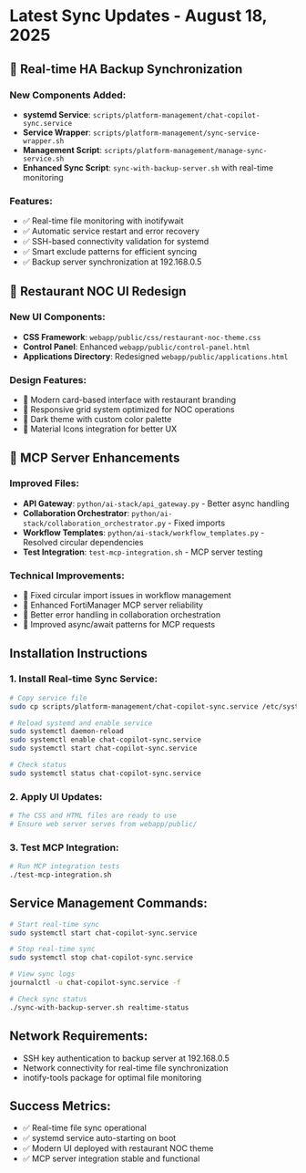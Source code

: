 # Latest Sync Updates - August 18, 2025

## 🔄 Real-time HA Backup Synchronization

### New Components Added:
- **systemd Service**: `scripts/platform-management/chat-copilot-sync.service`
- **Service Wrapper**: `scripts/platform-management/sync-service-wrapper.sh`
- **Management Script**: `scripts/platform-management/manage-sync-service.sh`
- **Enhanced Sync Script**: `sync-with-backup-server.sh` with real-time monitoring

### Features:
- ✅ Real-time file monitoring with inotifywait
- ✅ Automatic service restart and error recovery
- ✅ SSH-based connectivity validation for systemd
- ✅ Smart exclude patterns for efficient syncing
- ✅ Backup server synchronization at 192.168.0.5

## 🎨 Restaurant NOC UI Redesign

### New UI Components:
- **CSS Framework**: `webapp/public/css/restaurant-noc-theme.css`
- **Control Panel**: Enhanced `webapp/public/control-panel.html`
- **Applications Directory**: Redesigned `webapp/public/applications.html`

### Design Features:
- 🎨 Modern card-based interface with restaurant branding
- 🎨 Responsive grid system optimized for NOC operations
- 🎨 Dark theme with custom color palette
- 🎨 Material Icons integration for better UX

## 🔧 MCP Server Enhancements

### Improved Files:
- **API Gateway**: `python/ai-stack/api_gateway.py` - Better async handling
- **Collaboration Orchestrator**: `python/ai-stack/collaboration_orchestrator.py` - Fixed imports
- **Workflow Templates**: `python/ai-stack/workflow_templates.py` - Resolved circular dependencies
- **Test Integration**: `test-mcp-integration.sh` - MCP server testing

### Technical Improvements:
- 🔧 Fixed circular import issues in workflow management
- 🔧 Enhanced FortiManager MCP server reliability
- 🔧 Better error handling in collaboration orchestration
- 🔧 Improved async/await patterns for MCP requests

## Installation Instructions

### 1. Install Real-time Sync Service:
```bash
# Copy service file
sudo cp scripts/platform-management/chat-copilot-sync.service /etc/systemd/system/

# Reload systemd and enable service
sudo systemctl daemon-reload
sudo systemctl enable chat-copilot-sync.service
sudo systemctl start chat-copilot-sync.service

# Check status
sudo systemctl status chat-copilot-sync.service
```

### 2. Apply UI Updates:
```bash
# The CSS and HTML files are ready to use
# Ensure web server serves from webapp/public/
```

### 3. Test MCP Integration:
```bash
# Run MCP integration tests
./test-mcp-integration.sh
```

## Service Management Commands:
```bash
# Start real-time sync
sudo systemctl start chat-copilot-sync.service

# Stop real-time sync  
sudo systemctl stop chat-copilot-sync.service

# View sync logs
journalctl -u chat-copilot-sync.service -f

# Check sync status
./sync-with-backup-server.sh realtime-status
```

## Network Requirements:
- SSH key authentication to backup server at 192.168.0.5
- Network connectivity for real-time file synchronization
- inotify-tools package for optimal file monitoring

## Success Metrics:
- ✅ Real-time file sync operational
- ✅ systemd service auto-starting on boot
- ✅ Modern UI deployed with restaurant NOC theme
- ✅ MCP server integration stable and functional
